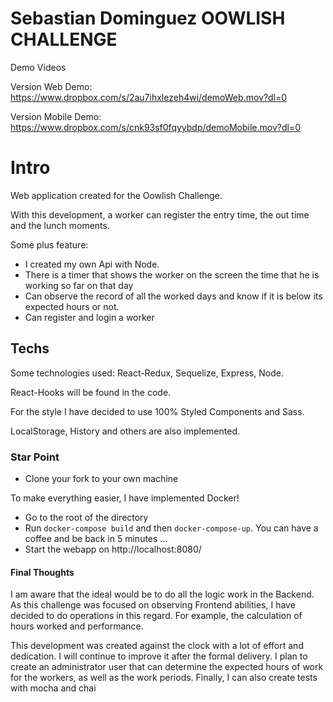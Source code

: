 # Sebastian Dominguez OOWLISH CHALLENGE

Demo Videos

Version Web Demo:
https://www.dropbox.com/s/2au7ihxlezeh4wi/demoWeb.mov?dl=0

Version Mobile Demo:
https://www.dropbox.com/s/cnk93sf0fqyybdp/demoMobile.mov?dl=0


# Intro

Web application created for the Oowlish Challenge.

With this development, a worker can register the entry time, the out time and the lunch moments.

Some plus feature:
* I created my own Api with Node.
* There is a timer that shows the worker on the screen the time that he is working so far on that day
* Can observe the record of all the worked days and know if it is below its expected hours or not.
* Can register and login a worker


## Techs

Some technologies used: React-Redux, Sequelize, Express, Node.

React-Hooks will be found in the code.

For the style I have decided to use 100% Styled Components and Sass.

LocalStorage, History and others are also implemented.


### Star Point

* Clone your fork to your own machine

To make everything easier, I have implemented Docker! 

* Go to the root of the directory
* Run `docker-compose build` and then `docker-compose-up`. You can have a coffee and be back in 5 minutes ...
* Start the webapp on http://localhost:8080/



#### Final Thoughts

I am aware that the ideal would be to do all the logic work in the Backend. As this challenge was focused on observing Frontend abilities, I have decided to do operations in this regard. For example, the calculation of hours worked and performance.

This development was created against the clock with a lot of effort and dedication. I will continue to improve it after the formal delivery. I plan to create an administrator user that can determine the expected hours of work for the workers, as well as the work periods. Finally, I can also create tests with mocha and chai